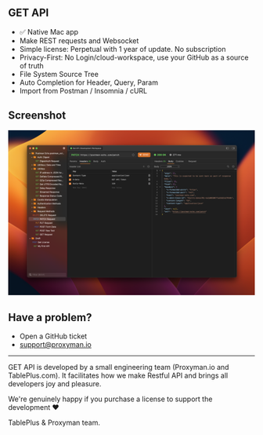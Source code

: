 ## GET API 
- ✅ Native Mac app
- Make REST requests and Websocket
- Simple license: Perpetual with 1 year of update. No subscription
- Privacy-First: No Login/cloud-workspace, use your GitHub as a source of truth
- File System Source Tree
- Auto Completion for Header, Query, Param
- Import from Postman / Insomnia / cURL

## Screenshot
![Get API Dashboard](/screenshots/GetAPI_Dashboard_v1.png)

## Have a problem?

- Open a GitHub ticket
- support@proxyman.io

---

GET API is developed by a small engineering team (Proxyman.io and TablePlus.com). It facilitates how we make Restful API and brings all developers joy and pleasure.

We're genuinely happy if you purchase a license to support the development ❤️

TablePlus & Proxyman team.
